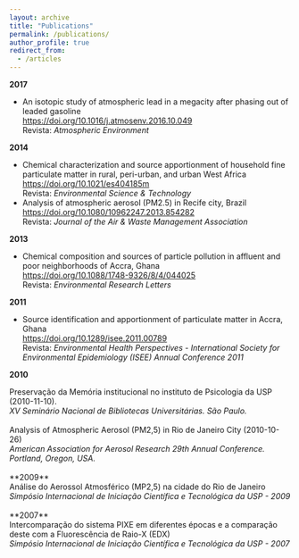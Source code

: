 ```yaml
---
layout: archive
title: "Publications"
permalink: /publications/
author_profile: true
redirect_from:
  - /articles
---
```



**2017**
<ul>
 <li>
   An isotopic study of atmospheric lead in a megacity after phasing out of leaded gasoline
   <br><a href="https://doi.org/10.1016/j.atmosenv.2016.10.049"> https://doi.org/10.1016/j.atmosenv.2016.10.049</a>
   <br>Revista: <i>Atmospheric Environment</i>

 </li>
</ul>

**2014**
<ul>

 <li>
  Chemical characterization and source apportionment of household fine particulate matter in rural, peri-urban, and urban West Africa
   <br><a href="https://doi.org/10.1021/es404185m"> https://doi.org/10.1021/es404185m</a>
   <br>Revista: <i>Environmental Science & Technology</i>
 </li>

 <li>
   Analysis of atmospheric aerosol (PM2.5) in Recife city, Brazil
  <br> <a href="https://doi.org/10.1080/10962247.2013.854282"> https://doi.org/10.1080/10962247.2013.854282</a>   
  <br>Revista: <i>Journal of the Air & Waste Management Association</i> 
 </li>

</ul>

**2013**
<ul>
 <li>
   Chemical composition and sources of particle pollution in affluent and poor neighborhoods of Accra, Ghana
    <br><a href="https://doi.org/10.1088/1748-9326/8/4/044025"> https://doi.org/10.1088/1748-9326/8/4/044025</a>
    <br>Revista: <i>Environmental Research Letters</i>
 </li>
</ul>


**2011**
<ul>
  <li>Source identification and apportionment of particulate matter in Accra, Ghana
     <a href="{{base_path}}/files/talks/isee.pdf"><i class="fa fa-file-pdf"></i></a>
     <br><a href="https://doi.org/10.1289/isee.2011.00789"> https://doi.org/10.1289/isee.2011.00789</a>
     <br>Revista: <i> Environmental Health Perspectives - International Society for Environmental Epidemiology (ISEE) Annual Conference 2011 </i>
  </li>
</ul>


**2010**
<div>
  <div>
    Preservação da Memória institucional no instituto de Psicologia da USP (2010-11-10).
    <a href="{{base_path}}/files/publications/2010/SNBU.pdf"><i class="fa fa-file-pdf"></i></a>
    <br><i> XV Seminário Nacional de Bibliotecas Universitárias. São Paulo.</i>
  </div>

  <br>

  <div>
    Analysis of Atmospheric Aerosol (PM2,5) in Rio de Janeiro City (2010-10-26)
    <a href="{{base_path}}/files/publications/2010/aaar_2010.pdf"><i class="fa fa-file-pdf"></i></a> 
    <br> <i>American Association for Aerosol Research 29th Annual Conference. Portland, Oregon, USA.</i>
  </div>
</div>

<br>
**2009**

<div>
  Análise do Aerossol Atmosférico (MP2,5) na cidade do Rio de Janeiro
  <a href="{{base_path}}/files/publications/2009/siicusp2009.pdf"><i class="fa fa-file-pdf"></i></a>
  <br><i>Simpósio Internacional de Iniciação Científica e Tecnológica da USP - 2009</i>
</div>

<br>
**2007**

<div>
  Intercomparação do sistema PIXE em diferentes épocas e a comparação deste com a Fluorescência de Raio-X (EDX)
  <a href="{{base_path}}/files/publications/2007/siicusp2007.pdf"><i class="fa fa-file-pdf"></i></a>
  <br><i>Simpósio Internacional de Iniciação Científica e Tecnológica da USP - 2007 </i>
</div>
